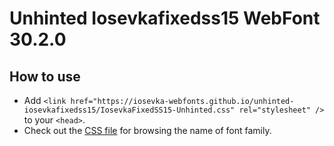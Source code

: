 # Unhinted Iosevkafixedss15 WebFont 30.2.0

## How to use

- Add `<link href="https://iosevka-webfonts.github.io/unhinted-iosevkafixedss15/IosevkaFixedSS15-Unhinted.css" rel="stylesheet" />` to your `<head>`.
- Check out the [CSS file](./IosevkaFixedSS15-Unhinted.css) for browsing the name of font family.
